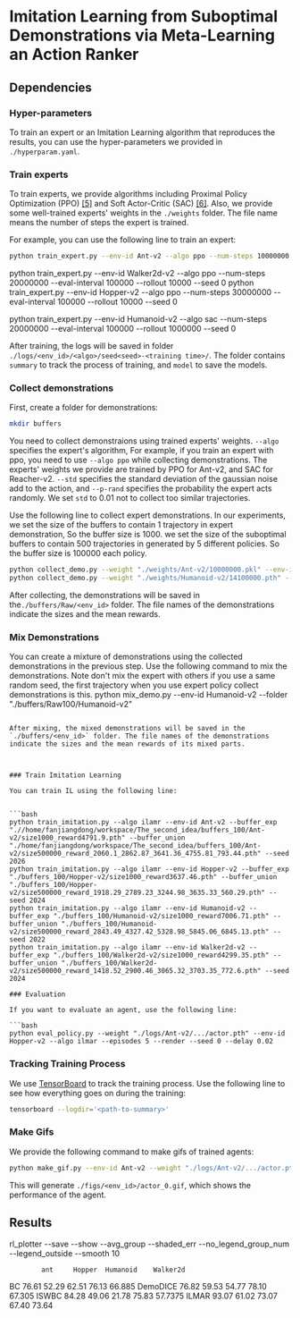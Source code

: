 # Imitation Learning from Suboptimal Demonstrations via Meta-Learning an Action Ranker

## Dependencies

### Hyper-parameters

To train an expert or an Imitation Learning algorithm that reproduces the results, you can use the hyper-parameters we provided in ` ./hyperparam.yaml`.

### Train experts

To train experts, we provide algorithms including Proximal Policy Optimization (PPO) [[5]](#references) and Soft Actor-Critic (SAC) [[6]](#references). Also, we provide some well-trained experts' weights in the `./weights` folder. The file name means the number of steps the expert is trained. 

For example, you can use the following line to train an expert:

```bash
python train_expert.py --env-id Ant-v2 --algo ppo --num-steps 10000000 --eval-interval 100000 --rollout 10000 --seed 0
```
python train_expert.py --env-id Walker2d-v2 --algo ppo --num-steps 20000000 --eval-interval 100000 --rollout 10000 --seed 0
python train_expert.py --env-id Hopper-v2 --algo ppo --num-steps 30000000 --eval-interval 100000 --rollout 10000 --seed 0

python train_expert.py --env-id Humanoid-v2 --algo sac --num-steps 20000000 --eval-interval 100000 --rollout 1000000 --seed 0


After training, the logs will be saved in folder `./logs/<env_id>/<algo>/seed<seed>-<training time>/`. The folder contains `summary` to track the process of training, and `model` to save the models.

### Collect demonstrations

First, create a folder for demonstrations:

```bash
mkdir buffers
```

You need to collect demonstraions using trained experts' weights.  `--algo` specifies the expert's algorithm, For example, if you train an expert with ppo, you need to use `--algo ppo` while collecting demonstrations. The experts' weights we provide are trained by PPO for Ant-v2, and SAC for Reacher-v2. `--std` specifies the standard deviation of the gaussian noise add to the action, and `--p-rand` specifies the probability the expert acts randomly. We set `std` to $0.01$ not to collect too similar trajectories.

Use the following line to collect expert demonstrations. 
In our experiments, we set the size of the buffers to contain 1 trajectory in expert demonstration, So the buffer size is 1000.
we set the size of the suboptimal buffers to contain 500 trajectories in generated by 5 different policies. So the buffer size is 100000 each policy. 

```bash
python collect_demo.py --weight "./weights/Ant-v2/10000000.pkl" --env-id Ant-v2 --buffer-size 100000 --algo ppo --std 0.01 --p-rand 0 --seed 0
python collect_demo.py --weight "./weights/Humanoid-v2/14100000.pth" --env-id Humanoid-v2 --buffer-size 100000 --algo sac --std 0.01 --p-rand 0.0 --seed 0


```

After collecting, the demonstrations will be saved in the`./buffers/Raw/<env_id>` folder. The file names of the demonstrations indicate the sizes and the mean rewards. 

### Mix Demonstrations

You can create a mixture of demonstrations using the collected demonstrations in the previous step. Use the following command to mix the demonstrations.
Note don't mix the expert with others if you use a same random seed, the first trajectory when you use expert policy collect demonstrations is this.
python mix_demo.py --env-id Humanoid-v2 --folder "./buffers/Raw100/Humanoid-v2"
```

After mixing, the mixed demonstrations will be saved in the `./buffers/<env_id>` folder. The file names of the demonstrations indicate the sizes and the mean rewards of its mixed parts. 



### Train Imitation Learning

You can train IL using the following line:


```bash
python train_imitation.py --algo ilamr --env-id Ant-v2 --buffer_exp ".//home/fanjiangdong/workspace/The_second_idea/buffers_100/Ant-v2/size1000_reward4791.9.pth" --buffer_union "./home/fanjiangdong/workspace/The_second_idea/buffers_100/Ant-v2/size500000_reward_2060.1_2862.87_3641.36_4755.81_793.44.pth" --seed 2026
python train_imitation.py --algo ilamr --env-id Hopper-v2 --buffer_exp "./buffers_100/Hopper-v2/size1000_reward3637.46.pth" --buffer_union "./buffers_100/Hopper-v2/size500000_reward_1918.29_2789.23_3244.98_3635.33_560.29.pth" --seed 2024
python train_imitation.py --algo ilamr --env-id Humanoid-v2 --buffer_exp "./buffers_100/Humanoid-v2/size1000_reward7006.71.pth" --buffer_union "./buffers_100/Humanoid-v2/size500000_reward_2843.49_4327.42_5328.98_5845.06_6845.13.pth" --seed 2022
python train_imitation.py --algo ilamr --env-id Walker2d-v2 --buffer_exp "./buffers_100/Walker2d-v2/size1000_reward4299.35.pth" --buffer_union "./buffers_100/Walker2d-v2/size500000_reward_1418.52_2900.46_3065.32_3703.35_772.6.pth" --seed 2024

### Evaluation

If you want to evaluate an agent, use the following line:

```bash
python eval_policy.py --weight "./logs/Ant-v2/.../actor.pth" --env-id Hopper-v2 --algo ilmar --episodes 5 --render --seed 0 --delay 0.02
```

### Tracking Training Process

We use [TensorBoard](https://www.tensorflow.org/tensorboard) to track the training process. Use the following line to see how everything goes on during the training:

```bash
tensorboard --logdir='<path-to-summary>'
```

### Make Gifs

We provide the following command to make gifs of trained agents:

```bash
python make_gif.py --env-id Ant-v2 --weight "./logs/Ant-v2/.../actor.pth" --algo ilmar --episodes 1

```

This will generate `./figs/<env_id>/actor_0.gif`, which shows the performance of the agent.

## Results

















rl_plotter --save --show --avg_group --shaded_err --no_legend_group_num --legend_outside --smooth 10 



            ant     Hopper  Humanoid    Walker2d
BC          76.61   52.29   62.51       76.13       66.885
DemoDICE    76.82   59.53   54.77       78.10       67.305
ISWBC       84.28   49.06   21.78       75.83       57.7375
ILMAR       93.07   61.02   73.07       67.40       73.64